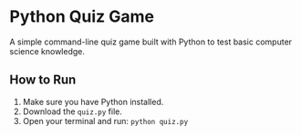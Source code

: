 # Python Quiz Game

A simple command-line quiz game built with Python to test basic computer science knowledge.

## How to Run
1. Make sure you have Python installed.
2. Download the `quiz.py` file.
3. Open your terminal and run: `python quiz.py`
